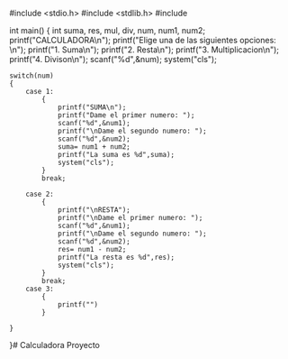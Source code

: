 #include <stdio.h>
#include <stdlib.h>
#include <iostream>

int main()
{
	int suma, res, mul, div, num, num1, num2;
	printf("CALCULADORA\n");
	printf("Elige una de las siguientes opciones: \n");
	printf("1. Suma\n");
	printf("2. Resta\n");
	printf("3. Multiplicacion\n");
	printf("4. Divison\n");
	scanf("%d",&num);
	system("cls");
	
	switch(num)
	{
		case 1:
			{
				printf("SUMA\n");
				printf("Dame el primer numero: ");
				scanf("%d",&num1);
				printf("\nDame el segundo numero: ");
				scanf("%d",&num2);
				suma= num1 + num2;
				printf("La suma es %d",suma);
				system("cls");
			}
			break;
			
		case 2:
			{
				printf("\nRESTA");
				printf("\nDame el primer numero: ");
				scanf("%d",&num1);
				printf("\nDame el segundo numero: ");
				scanf("%d",&num2);
				res= num1 - num2;
				printf("La resta es %d",res);
				system("cls");
			}
			break;
		case 3:
			{
				printf("")
			}	
			
	}
	
}# Calculadora
Proyecto
